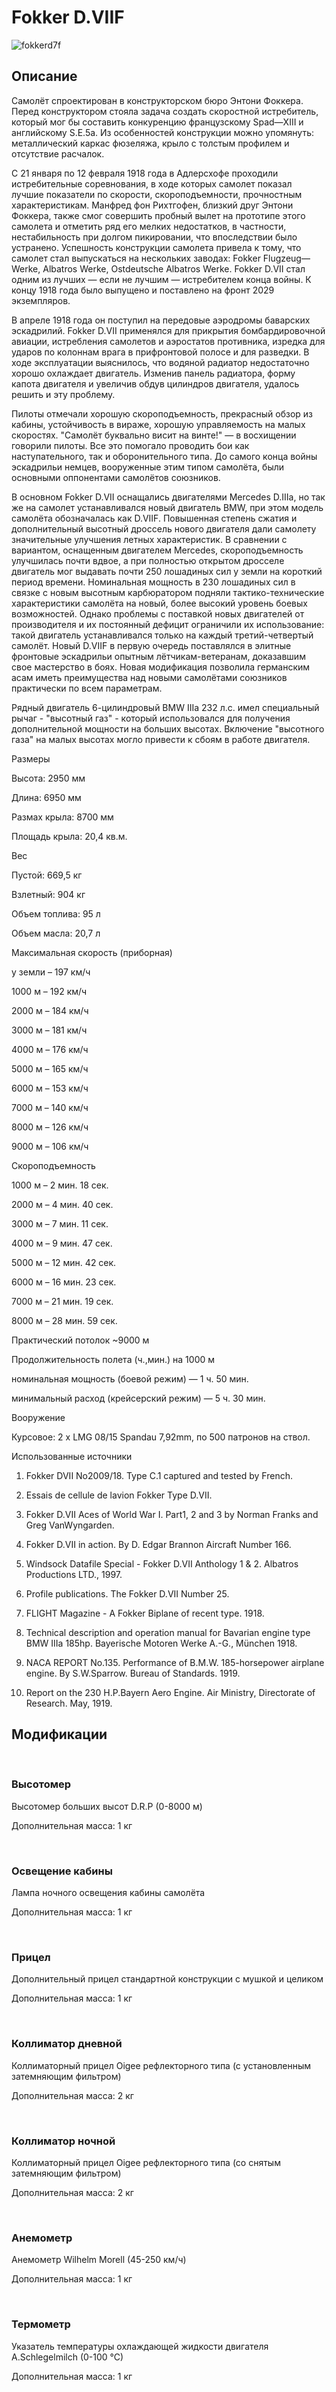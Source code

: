 # Fokker D.VIIF  
  
![fokkerd7f](../images/fokkerd7f.png)  
  
## Описание  
  
Самолёт спроектирован в конструкторском бюро Энтони Фоккера. Перед конструктором стояла задача создать скоростной истребитель, который мог бы составить конкуренцию французскому Spad—XIII и английскому S.E.5a. Из особенностей конструкции можно упомянуть: металлический каркас фюзеляжа, крыло с толстым профилем и  отсутствие расчалок.  
  
С 21 января по 12 февраля 1918 года в Адлерсхофе проходили истребительные соревнования, в ходе которых самолет показал лучшие показатели по скорости, скороподъемности, прочностным характеристикам. Манфред фон Рихтгофен, близкий друг Энтони Фоккера, также смог совершить пробный вылет на прототипе этого самолета и отметить ряд его мелких недостатков, в частности, нестабильность при долгом пикировании, что впоследствии было устранено. Успешность конструкции самолета привела к тому, что самолет стал выпускаться на нескольких заводах: Fokker Flugzeug—Werke, Albatros Werke, Ostdeutsche Albatros Werke. Fokker D.VII cтал одним из лучших — если не лучшим — истребителем конца войны. К концу 1918 года было выпущено и поставлено на фронт 2029 экземпляров.  
  
В апреле 1918 года он поступил на передовые аэродромы баварских эскадрилий. Fokker D.VII применялся для прикрытия бомбардировочной авиации, истребления самолетов и аэростатов противника, изредка для ударов по колоннам врага в прифронтовой полосе и для разведки. В ходе эксплуатации выяснилось, что водяной радиатор недостаточно хорошо охлаждает двигатель. Изменив панель радиатора, форму капота двигателя и увеличив обдув цилиндров двигателя, удалось решить и эту проблему.  
  
Пилоты отмечали хорошую скороподъемность, прекрасный обзор из кабины, устойчивость в вираже, хорошую управляемость на малых скоростях. "Самолёт буквально висит на винте!" — в восхищении говорили пилоты. Все это помогало проводить бои как наступательного, так и оборонительного типа. До самого конца войны эскадрильи немцев, вооруженные этим типом самолёта, были основными оппонентами самолётов союзников.  
  
В основном Fokker D.VII оснащались двигателями Mercedes D.IIIa, но так же на самолет устанавливался новый двигатель BMW, при этом модель самолёта обозначалась как D.VIIF. Повышенная степень сжатия и дополнительный высотный дроссель нового двигателя дали самолету значительные улучшения летных характеристик. В сравнении с вариантом, оснащенным двигателем Mercedes, скороподъемность улучшилась почти вдвое, а при полностью открытом дросселе двигатель мог выдавать почти 250 лошадиных сил у земли на короткий период времени. Номинальная мощность в 230 лошадиных сил в связке с новым высотным карбюратором подняли тактико-технические характеристики самолёта на новый, более высокий уровень боевых возможностей. Однако проблемы с поставкой новых двигателей от производителя и их постоянный дефицит ограничили их использование: такой двигатель устанавливался только на каждый третий-четвертый самолёт. Новый D.VIIF в первую очередь поставлялся в элитные фронтовые эскадрильи опытным лётчикам-ветеранам, доказавшим свое мастерство в боях. Новая модификация позволила германским асам иметь преимущества над новыми самолётами союзников практически по всем параметрам.  
  
  
Рядный двигатель 6-цилиндровый BMW IIIa 232 л.с. имел специальный рычаг - "высотный газ" - который использовался для получения дополнительной мощности на больших высотах. Включение "высотного газа" на малых высотах могло привести к сбоям в работе двигателя.  
  
Размеры  
Высота: 2950 мм  
Длина: 6950 мм  
Размах крыла: 8700 мм  
Площадь крыла: 20,4 кв.м.  
  
Вес  
Пустой: 669,5 кг  
Взлетный: 904 кг  
Объем топлива: 95 л  
Объем масла: 20,7 л  
  
Максимальная скорость (приборная)  
у земли – 197 км/ч  
1000 м – 192 км/ч  
2000 м – 184 км/ч  
3000 м – 181 км/ч  
4000 м – 176 км/ч  
5000 м – 165 км/ч  
6000 м – 153 км/ч  
7000 м – 140 км/ч  
8000 м – 126 км/ч  
9000 м – 106 км/ч  
  
Скороподъемность  
1000 м –  2 мин. 18 сек.  
2000 м –  4 мин. 40 сек.  
3000 м –  7 мин. 11 сек.  
4000 м –  9 мин. 47 сек.  
5000 м – 12 мин. 42 сек.  
6000 м – 16 мин. 23 сек.  
7000 м – 21 мин. 19 сек.  
8000 м – 28 мин. 59 сек.  
  
Практический потолок ~9000 м  
  
Продолжительность полета (ч.,мин.) на 1000 м  
номинальная мощность (боевой режим) — 1 ч. 50 мин.  
минимальный расход (крейсерский режим) — 5 ч. 30 мин.  
  
Вооружение  
Курсовое: 2 х LMG 08/15 Spandau 7,92mm, по 500 патронов на ствол.  
  
Использованные источники  
1) Fokker DVII No2009/18. Type C.1 captured and tested by French.  
2) Essais de cellule de lavion Fokker Type D.VII.  
3) Fokker D.VII Aces of World War I. Part1, 2 and 3 by Norman Franks and Greg VanWyngarden.  
4) Fokker D.VII in action. By D. Edgar Brannon Aircraft Number 166.  
5) Windsock Datafile Special - Fokker D.VII Anthology 1 & 2. Albatros Productions LTD., 1997.  
6) Profile publications. The Fokker D.VII Number 25.  
7) FLIGHT Magazine - A Fokker Biplane of recent type. 1918.  
8) Technical description and operation manual for Bavarian engine type BMW IIIa 185hp. Bayerische Motoren Werke A.-G., München 1918.  
9) NACA REPORT No.135. Performance of B.M.W. 185-horsepower airplane engine. By S.W.Sparrow. Bureau of Standards. 1919.  
10) Report on the 230 H.P.Bayern Aero Engine. Air Ministry, Directorate of Research. May, 1919.  
  
## Модификации  
﻿  
  
### Высотомер  
  
Высотомер больших высот D.R.P (0-8000 м)  
Дополнительная масса: 1 кг  
﻿  
  
### Освещение кабины  
  
Лампа ночного освещения кабины самолёта  
Дополнительная масса: 1 кг  
﻿  
  
### Прицел  
  
Дополнительный прицел стандартной конструкции с мушкой и целиком  
Дополнительная масса: 1 кг  
﻿  
  
### Коллиматор дневной  
  
Коллиматорный прицел Oigee рефлекторного типа (с установленным затемняющим фильтром)  
Дополнительная масса: 2 кг  
﻿  
  
### Коллиматор ночной  
  
Коллиматорный прицел Oigee рефлекторного типа (со снятым затемняющим фильтром)  
Дополнительная масса: 2 кг  
﻿  
  
### Анемометр  
  
Анемометр Wilhelm Morell (45-250 км/ч)  
Дополнительная масса: 1 кг  
﻿  
  
### Термометр  
  
Указатель температуры охлаждающей жидкости двигателя A.Schlegelmilch (0-100 °C)  
Дополнительная масса: 1 кг  
